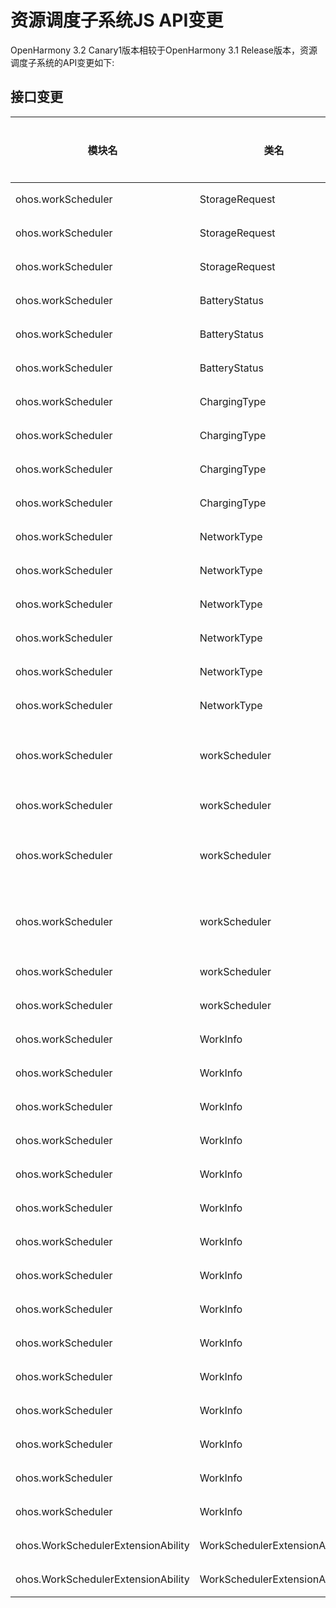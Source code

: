# 资源调度子系统JS API变更

OpenHarmony 3.2 Canary1版本相较于OpenHarmony 3.1 Release版本，资源调度子系统的API变更如下:

## 接口变更

| 模块名 | 类名 | 方法/属性/枚举/常量 | 变更类型 |
|---|---|---|---|
| ohos.workScheduler | StorageRequest | STORAGE_LEVEL_LOW_OR_OKAY | 新增 |
| ohos.workScheduler | StorageRequest | STORAGE_LEVEL_OKAY | 新增 |
| ohos.workScheduler | StorageRequest | STORAGE_LEVEL_LOW = 0 | 新增 |
| ohos.workScheduler | BatteryStatus | BATTERY_STATUS_LOW_OR_OKAY | 新增 |
| ohos.workScheduler | BatteryStatus | BATTERY_STATUS_OKAY | 新增 |
| ohos.workScheduler | BatteryStatus | BATTERY_STATUS_LOW = 0 | 新增 |
| ohos.workScheduler | ChargingType | CHARGING_PLUGGED_WIRELESS | 新增 |
| ohos.workScheduler | ChargingType | CHARGING_PLUGGED_USB | 新增 |
| ohos.workScheduler | ChargingType | CHARGING_PLUGGED_AC | 新增 |
| ohos.workScheduler | ChargingType | CHARGING_PLUGGED_ANY = 0 | 新增 |
| ohos.workScheduler | NetworkType | NETWORK_TYPE_ETHERNET | 新增 |
| ohos.workScheduler | NetworkType | NETWORK_TYPE_WIFI_P2P | 新增 |
| ohos.workScheduler | NetworkType | NETWORK_TYPE_BLUETOOTH | 新增 |
| ohos.workScheduler | NetworkType | NETWORK_TYPE_WIFI | 新增 |
| ohos.workScheduler | NetworkType | NETWORK_TYPE_MOBILE | 新增 |
| ohos.workScheduler | NetworkType | NETWORK_TYPE_ANY = 0 | 新增 |
| ohos.workScheduler | workScheduler | isLastWorkTimeOut(workId: number, callback: AsyncCallback\<void>): boolean;<br>isLastWorkTimeOut(workId: number): Promise\<boolean>; | 新增 |
| ohos.workScheduler | workScheduler | stopAndClearWorks(): boolean; | 新增 |
| ohos.workScheduler | workScheduler | obtainAllWorks(callback: AsyncCallback\<void>): Array\<WorkInfo>;<br>obtainAllWorks(): Promise\<Array\<WorkInfo>>; | 新增 |
| ohos.workScheduler | workScheduler | getWorkStatus(workId: number, callback: AsyncCallback\<WorkInfo>): void;<br>getWorkStatus(workId: number): Promise\<WorkInfo>; | 新增 |
| ohos.workScheduler | workScheduler | stopWork(work: WorkInfo, needCancel?: boolean): boolean; | 新增 |
| ohos.workScheduler | workScheduler | startWork(work: WorkInfo): boolean; | 新增 |
| ohos.workScheduler | WorkInfo | idleWaitTime?: number; | 新增 |
| ohos.workScheduler | WorkInfo | isDeepIdle?: boolean; | 新增 |
| ohos.workScheduler | WorkInfo | repeatCount?: number; | 新增 |
| ohos.workScheduler | WorkInfo | isRepeat?: boolean; | 新增 |
| ohos.workScheduler | WorkInfo | repeatCycleTime?: number; | 新增 |
| ohos.workScheduler | WorkInfo | storageRequest?: StorageRequest; | 新增 |
| ohos.workScheduler | WorkInfo | batteryStatus?: BatteryStatus; | 新增 |
| ohos.workScheduler | WorkInfo | batteryLevel?: number; | 新增 |
| ohos.workScheduler | WorkInfo | chargerType?: ChargingType; | 新增 |
| ohos.workScheduler | WorkInfo | isCharging?: boolean; | 新增 |
| ohos.workScheduler | WorkInfo | networkType?: NetworkType; | 新增 |
| ohos.workScheduler | WorkInfo | isPersisted?: boolean; | 新增 |
| ohos.workScheduler | WorkInfo | abilityName: string; | 新增 |
| ohos.workScheduler | WorkInfo | bundleName: string; | 新增 |
| ohos.workScheduler | WorkInfo | workId: number; | 新增 |
| ohos.WorkSchedulerExtensionAbility | WorkSchedulerExtensionAbility | onWorkStop(work: workScheduler.WorkInfo): void; | 新增 |
| ohos.WorkSchedulerExtensionAbility | WorkSchedulerExtensionAbility | onWorkStart(work: workScheduler.WorkInfo): void; | 新增 |

